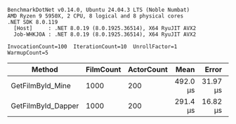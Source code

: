 ```

BenchmarkDotNet v0.14.0, Ubuntu 24.04.3 LTS (Noble Numbat)
AMD Ryzen 9 5950X, 2 CPU, 8 logical and 8 physical cores
.NET SDK 8.0.119
  [Host]     : .NET 8.0.19 (8.0.1925.36514), X64 RyuJIT AVX2
  Job-WHKJOA : .NET 8.0.19 (8.0.1925.36514), X64 RyuJIT AVX2

InvocationCount=100  IterationCount=10  UnrollFactor=1  
WarmupCount=5  

```
| Method             | FilmCount | ActorCount | Mean     | Error    | StdDev   | Allocated |
|------------------- |---------- |----------- |---------:|---------:|---------:|----------:|
| GetFilmById_Mine   | 1000      | 200        | 492.0 μs | 31.97 μs | 21.14 μs |  15.36 KB |
| GetFilmById_Dapper | 1000      | 200        | 291.4 μs | 16.82 μs | 10.01 μs |    3.5 KB |
